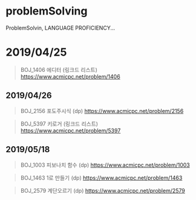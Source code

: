 # problemSolving 
ProblemSolvin, LANGUAGE PROFICIENCY...

2019/04/25
==========
> BOJ_1406 에디터 (링크드 리스트) 
https://www.acmicpc.net/problem/1406

2019/04/26
----------
> BOJ_2156 포도주시식 (dp)
https://www.acmicpc.net/problem/2156

> BOJ_5397 키로거 (링크드 리스트) 
https://www.acmicpc.net/problem/5397

2019/05/18
----------
> BOJ_1003 피보나치 함수 (dp) 
https://www.acmicpc.net/problem/1003

> BOJ_1463 1로 만들기 (dp) 
https://www.acmicpc.net/problem/1463

> BOJ_2579 계단오르기 (dp) 
https://www.acmicpc.net/problem/2579

